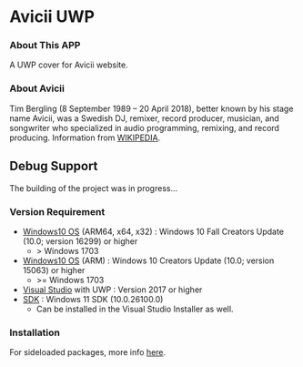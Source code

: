 # Avicii UWP
### About This APP
A UWP cover for Avicii website.

### About Avicii
Tim Bergling (8 September 1989 – 20 April 2018), better known by his stage name Avicii, was a Swedish DJ, remixer, record producer, musician, and songwriter who specialized in audio programming, remixing, and record producing.
Information from [WIKIPEDIA](https://en.wikipedia.org/wiki/Avicii).

## Debug Support
The building of the project was in progress...

### Version Requirement
- [Windows10 OS](https://www.microsoft.com/en-us/software-download/windows10) (ARM64, x64, x32) : Windows 10 Fall Creators Update (10.0; version 16299) or higher
  - &gt; Windows 1703
- [Windows10 OS](https://www.microsoft.com/en-us/software-download/windows10) (ARM) : Windows 10 Creators Update (10.0; version 15063) or higher
  - &gt;= Windows 1703
- [Visual Studio](https://visualstudio.microsoft.com/downloads/) with UWP : Version 2017 or higher
- [SDK](https://developer.microsoft.com/en-us/windows/downloads/sdk-archive/) : Windows 11 SDK (10.0.26100.0)
  - Can be installed in the Visual Studio Installer as well.

### Installation
For sideloaded packages, more info [here](https://docs.microsoft.com/en-us/windows/application-management/sideload-apps-in-windows-10).
